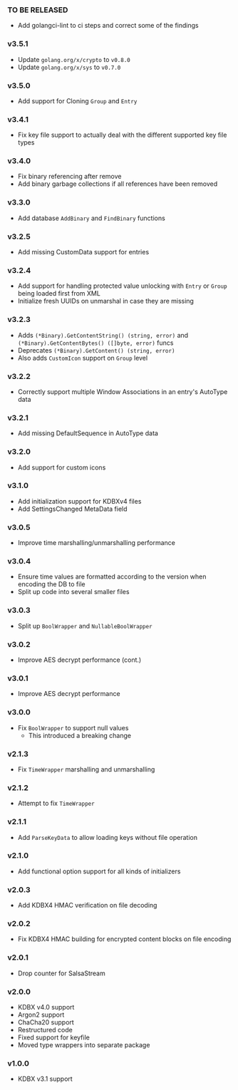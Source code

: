 ### TO BE RELEASED

* Add golangci-lint to ci steps and correct some of the findings

### v3.5.1

* Update `golang.org/x/crypto` to `v0.8.0`
* Update `golang.org/x/sys` to `v0.7.0`

### v3.5.0

* Add support for Cloning `Group` and `Entry`

### v3.4.1

* Fix key file support to actually deal with the different supported key file types

### v3.4.0

* Fix binary referencing after remove
* Add binary garbage collections if all references have been removed

### v3.3.0

* Add database `AddBinary` and `FindBinary` functions

### v3.2.5

* Add missing CustomData support for entries

### v3.2.4

* Add support for handling protected value unlocking with `Entry` or `Group` being loaded first from XML
* Initialize fresh UUIDs on unmarshal in case they are missing

### v3.2.3

* Adds `(*Binary).GetContentString() (string, error)` and `(*Binary).GetContentBytes() ([]byte, error)` funcs
* Deprecates `(*Binary).GetContent() (string, error)`
* Also adds `CustomIcon` support on `Group` level

### v3.2.2

* Correctly support multiple Window Associations in an entry's AutoType data

### v3.2.1

* Add missing DefaultSequence in AutoType data

### v3.2.0

* Add support for custom icons

### v3.1.0

* Add initialization support for KDBXv4 files
* Add SettingsChanged MetaData field

### v3.0.5

* Improve time marshalling/unmarshalling performance

### v3.0.4

* Ensure time values are formatted according to the version when encoding the DB to file
* Split up code into several smaller files

### v3.0.3

* Split up `BoolWrapper` and `NullableBoolWrapper`

### v3.0.2

* Improve AES decrypt performance (cont.)

### v3.0.1

* Improve AES decrypt performance

### v3.0.0

* Fix `BoolWrapper` to support null values
    - This introduced a breaking change

### v2.1.3

* Fix `TimeWrapper` marshalling and unmarshalling

### v2.1.2

* Attempt to fix `TimeWrapper`

### v2.1.1

* Add `ParseKeyData` to allow loading keys without file operation

### v2.1.0

* Add functional option support for all kinds of initializers

### v2.0.3

* Add KDBX4 HMAC verification on file decoding

### v2.0.2

* Fix KDBX4 HMAC building for encrypted content blocks on file encoding

### v2.0.1

* Drop counter for SalsaStream

### v2.0.0

* KDBX v4.0 support
* Argon2 support
* ChaCha20 support
* Restructured code
* Fixed support for keyfile
* Moved type wrappers into separate package

### v1.0.0

* KDBX v3.1 support
